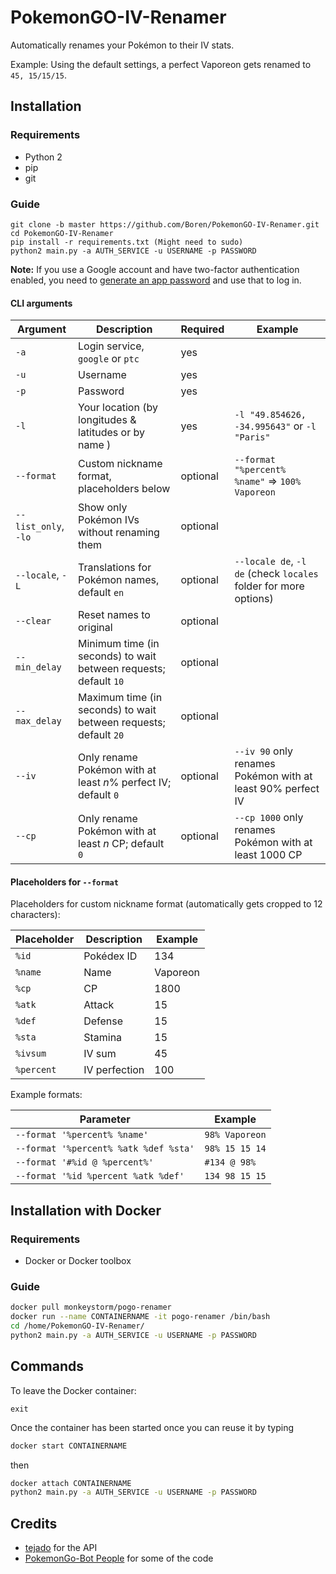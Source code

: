 # PokemonGO-IV-Renamer

Automatically renames your Pokémon to their IV stats.

Example:
Using the default settings, a perfect Vaporeon gets renamed to `45, 15/15/15`.

## Installation

### Requirements

- Python 2
- pip
- git

### Guide

```
git clone -b master https://github.com/Boren/PokemonGO-IV-Renamer.git
cd PokemonGO-IV-Renamer
pip install -r requirements.txt (Might need to sudo)
python2 main.py -a AUTH_SERVICE -u USERNAME -p PASSWORD
```

**Note:** If you use a Google account and have two-factor authentication enabled, you need to [generate an app password](https://security.google.com/settings/security/apppasswords) and use that to log in. 

#### CLI arguments

| Argument             | Description                                   | Required | Example                                         |
| -------------------- | --------------------------------------------- | -------- | ----------------------------------------------- |
| `-a`                 | Login service, `google` or `ptc`              | yes      |                                                 |
| `-u`                 | Username                                      | yes      |                                                 |
| `-p`                 | Password                                      | yes      |                                                 |
| `-l`  | Your location (by longitudes & latitudes or by name ) | yes  | `-l "49.854626, -34.995643"` or `-l "Paris"`|
| `--format`           | Custom nickname format, placeholders below    | optional | `--format "%percent% %name"` => `100% Vaporeon` |
| `--list_only`, `-lo` | Show only Pokémon IVs without renaming them   | optional |                                                 |
| `--locale`, `-L`     | Translations for Pokémon names, default `en`  | optional | `--locale de`, `-l de` (check `locales` folder for more options) |
| `--clear`            | Reset names to original                       | optional |                                                 |
| `--min_delay`        | Minimum time (in seconds) to wait between requests; default `10`  | optional |                                                 |
| `--max_delay`        | Maximum time (in seconds) to wait between requests; default `20`  | optional |                                                 |
| `--iv`               | Only rename Pokémon with at least _n_% perfect IV; default `0` | optional | `--iv 90` only renames Pokémon with at least 90% perfect IV |
| `--cp`               | Only rename Pokémon with at least _n_ CP; default `0` | optional | `--cp 1000` only renames Pokémon with at least 1000 CP |

#### Placeholders for `--format`

Placeholders for custom nickname format (automatically gets cropped to 12 characters):

| Placeholder | Description    | Example  |
| ----------- | -------------- | -------- |
| `%id`       | Pokédex ID     | 134      |
| `%name`     | Name           | Vaporeon |
| `%cp`       | CP             | 1800     |
| `%atk`      | Attack         | 15       |
| `%def`      | Defense        | 15       |
| `%sta`      | Stamina        | 15       |
| `%ivsum`    | IV sum         | 45       |
| `%percent`  | IV perfection  | 100      |

Example formats:

| Parameter                             | Example        |
| ------------------------------------- | -------------- |
| `--format '%percent% %name'`          | `98% Vaporeon` |
| `--format '%percent% %atk %def %sta'` | `98% 15 15 14` |
| `--format '#%id @ %percent%'`         | `#134 @ 98%`   |
| `--format '%id %percent %atk %def'`   | `134 98 15 15` |

## Installation with Docker

### Requirements

- Docker or Docker toolbox 

### Guide

```sh
docker pull monkeystorm/pogo-renamer
docker run --name CONTAINERNAME -it pogo-renamer /bin/bash
cd /home/PokemonGO-IV-Renamer/
python2 main.py -a AUTH_SERVICE -u USERNAME -p PASSWORD
```

## Commands

To leave the Docker container:
```
exit
```
  
Once the container has been started once you can reuse it by typing

```sh
docker start CONTAINERNAME
```

then

```sh
docker attach CONTAINERNAME
python2 main.py -a AUTH_SERVICE -u USERNAME -p PASSWORD
```

## Credits
- [tejado](https://github.com/tejado) for the API
- [PokemonGo-Bot People](https://github.com/PokemonGoF/PokemonGo-Bot) for some of the code
